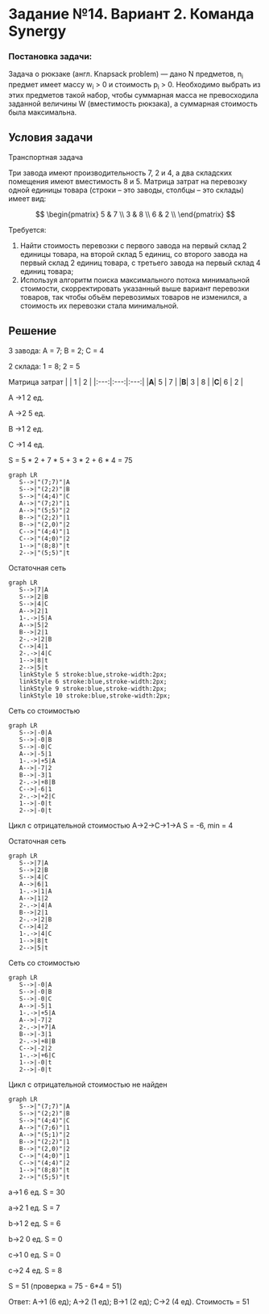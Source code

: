 # Задание №14. Вариант 2. Команда Synergy
### Постановка задачи:
Задача о рюкзаке (англ. Knapsack problem) — дано N предметов, n<sub>i</sub> предмет имеет массу w<sub>i</sub> > 0 и стоимость p<sub>i</sub> > 0. Необходимо выбрать из этих предметов такой набор, чтобы суммарная масса не превосходила заданной величины W (вместимость рюкзака), а суммарная стоимость была максимальна. 

## Условия задачи
Транспортная задача

Три завода имеют производительность 7, 2 и 4, а два складских помещения имеют вместимость 8 и 5. Матрица затрат на перевозку одной единицы товара (строки – это заводы, столбцы – это склады) имеет вид:

$$
 \begin{pmatrix}    
  5 & 7 \\ 
  3 & 8 \\ 
  6 & 2 \\ 
 \end{pmatrix}    
$$

Требуется:
1. Найти стоимость перевозки с первого завода на первый склад 2 единицы товара, на второй склад 5 единиц, со второго завода на первый склад 2 единиц товара, с третьего завода на первый склад 4 единиц товара;
2. Используя алгоритм поиска максимального потока минимальной стоимости, скорректировать указанный выше вариант перевозки товаров, так чтобы объём перевозимых товаров не изменился, а стоимость их перевозки стала минимальной.

## Решение
3 завода: A = 7; B = 2; C = 4

2 склада: 1 = 8; 2 = 5

Матрица затрат
|     |  1  |  2  |
|:---:|:---:|:---:|
|**A**|  5  |  7  |
|**B**|  3  |  8  |
|**C**|  6  |  2  |

A ->1  2 ед.

A ->2  5 ед.

B ->1  2 ед.

C ->1  4 ед.


S = 5 * 2 + 7 * 5 + 3 * 2 + 6 * 4 = 75

```mermaid
graph LR
   S-->|"(7;7)"|A
   S-->|"(2;2)"|B
   S-->|"(4;4)"|C
   A-->|"(7;2)"|1
   A-->|"(5;5)"|2
   B-->|"(2;2)"|1
   B-->|"(2,0)"|2
   C-->|"(4;4)"|1
   C-->|"(4;0)"|2
   1-->|"(8;8)"|t
   2-->|"(5;5)"|t
```
Остаточная сеть
```mermaid
graph LR
   S-->|7|A
   S-->|2|B
   S-->|4|C
   A-->|2|1
   1-.->|5|A
   A-->|5|2
   B-->|2|1
   2-.->|2|B
   C-->|4|1
   2-.->|4|C
   1-->|8|t
   2-->|5|t
   linkStyle 5 stroke:blue,stroke-width:2px;
   linkStyle 6 stroke:blue,stroke-width:2px;
   linkStyle 9 stroke:blue,stroke-width:2px;
   linkStyle 10 stroke:blue,stroke-width:2px;
```

Сеть со стоимостью
```mermaid
graph LR
   S-->|-0|A
   S-->|-0|B
   S-->|-0|C
   A-->|-5|1
   1-.->|+5|A
   A-->|-7|2
   B-->|-3|1
   2-.->|+8|B
   C-->|-6|1
   2-.->|+2|C
   1-->|-0|t
   2-->|-0|t
```

Цикл с отрицательной стоимостью
A->2->C->1->A
S = -6, min = 4

Остаточная сеть
```mermaid
graph LR
   S-->|7|A
   S-->|2|B
   S-->|4|C
   A-->|6|1
   1-.->|1|A
   A-->|1|2
   2-.->|4|A
   B-->|2|1
   2-.->|2|B
   C-->|4|2
   1-.->|4|C
   1-->|8|t
   2-->|5|t
```

Сеть со стоимостью
```mermaid
graph LR
   S-->|-0|A
   S-->|-0|B
   S-->|-0|C
   A-->|-5|1
   1-.->|+5|A
   A-->|-7|2
   2-.->|+7|A
   B-->|-3|1
   2-.->|+8|B
   C-->|-2|2
   1-.->|+6|C
   1-->|-0|t
   2-->|-0|t
```

Цикл с отрицательной стоимостью не найден
```mermaid
graph LR
   S-->|"(7;7)"|A
   S-->|"(2;2)"|B
   S-->|"(4;4)"|C
   A-->|"(7;6)"|1
   A-->|"(5;1)"|2
   B-->|"(2;2)"|1
   B-->|"(2,0)"|2
   C-->|"(4;0)"|1
   C-->|"(4;4)"|2
   1-->|"(8;8)"|t
   2-->|"(5;5)"|t
```

a->1 6 ед. S = 30

a->2 1 ед. S = 7

b->1 2 ед. S = 6

b->2 0 ед. S = 0

c->1 0 ед. S = 0

c->2 4 ед. S = 8


S = 51 (проверка = 75 - 6*4 = 51)

Ответ: A->1 (6 ед); A->2 (1 ед); B->1 (2 ед); C->2 (4 ед). Стоимость = 51
